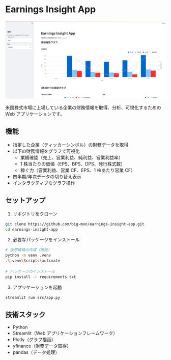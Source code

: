 # Earnings Insight App

![Earnings Insight App](./app.jpg)

米国株式市場に上場している企業の財務情報を取得、分析、可視化するための Web アプリケーションです。

## 機能

- 指定した企業（ティッカーシンボル）の財務データを取得
- 以下の財務情報をグラフで可視化
  - 業績確認（売上、営業利益、純利益、営業利益率）
  - 1 株当たりの価値（EPS、BPS、DPS、発行株式数）
  - 稼ぐ力（営業利益、営業 CF、EPS、1 株あたり営業 CF）
- 四半期/年次データの切り替え表示
- インタラクティブなグラフ操作

## セットアップ

1. リポジトリをクローン

```bash
git clone https://github.com/big-mon/earnings-insight-app.git
cd earnings-insight-app
```

2. 必要なパッケージをインストール

```bash
# 仮想環境の作成（推奨）
python -m venv .venv
.\.venv\Scripts\activate

# パッケージのインストール
pip install -r requirements.txt
```

3. アプリケーションを起動

```bash
streamlit run src/app.py
```

## 技術スタック

- Python
- Streamlit（Web アプリケーションフレームワーク）
- Plotly（グラフ描画）
- yfinance（財務データ取得）
- pandas（データ処理）
